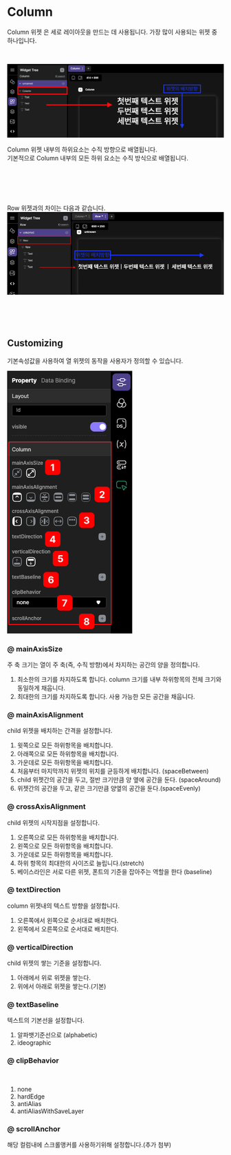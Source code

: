 # Column 

 Column 위젯 은 세로 레이아웃을 만드는 데 사용됩니다. 가장 많이 사용되는 위젯 중 하나입니다.

 <br/>


![](../../../../assets/plate_tabbar/column01.png)


Column 위젯 내부의 하위요소는 수직 방향으로 배열됩니다.<br/>
기본적으로 Column 내부의 모든 하위 요소는 수직 방식으로 배열됩니다.

<br/><br/><br/><br/>


Row 위젯과의 차이는 다음과 같습니다.
![](../../../../assets/plate_tabbar/row01.png)
<br/><br/><br/><br/><br/>



## Customizing

기본속성값을 사용하여 열 위젯의 동작을 사용자가 정의할 수 있습니다.


![](../../../../assets/plate_tabbar/Column02.png)


### @ mainAxisSize
주 축 크기는 열이 주 축(즉, 수직 방향)에서 차지하는 공간의 양을 정의합니다.
<br/> 

1. 최소한의 크기를 차지하도록 합니다. column 크기를 내부 하위항목의 전체 크기와 동일하게 채웁니다.
2. 최대한의 크기를 차지하도록 합니다. 사용 가능한 모든 공간을 채웁니다.
   
### @ mainAxisAlignment
child 위젯을 배치하는 간격을 설정합니다.
<br/>

1. 윗쪽으로 모든 하위항목을 배치합니다.
2. 아래쪽으로 모든 하위항목을 배치합니다.
3. 가운데로 모든 하위항목을 배치합니다.
4. 처음부터 마지막까지 위젯의 위치를 균등하게 배치합니다. (spaceBetween)
5. child 위젯간의 공간을 두고, 절반 크기만큼 양 옆에 공간을 둔다. (spaceAround)
6. 위젯간의 공간을 두고, 같은 크기만큼 양옆의 공간을 둔다.(spaceEvenly)

### @ crossAxisAlignment
child 위젯의 시작지점을 설정합니다.
<br/>

1. 오른쪽으로 모든 하위항목을 배치합니다.
2. 왼쪽으로 모든 하위항목을 배치합니다.
3. 가운데로 모든 하위항목을 배치합니다.
4. 하위 항목의 최대한의 사이즈로 늘립니다.(stretch)
5. 베이스라인은 서로 다른 위젯, 폰트의 기준을 잡아주는 역할을 한다 (baseline)
   
### @ textDirection
column 위젯내의 텍스트 방향을 설정합니다.
<br/>

1. 오른쪽에서 왼쪽으로 순서대로 배치한다.
2. 왼쪽에서 오른쪽으로 순서대로 배치한다.
   
### @ verticalDirection
child 위젯의 쌓는 기준을 설정합니다. 
<br/>

1. 아래에서 위로 위젯을 쌓는다.
2. 위에서 아래로 위젯을 쌓는다.(기본)


### @ textBaseline
텍스트의 기본선을 설정합니다. 
<br/>

1. 알파뱃기준선으로 (alphabetic)
2. ideographic
   

### @ clipBehavior
<br/>

1. none
2. hardEdge
3. antiAlias
4. antiAliasWithSaveLayer

### @ scrollAnchor
해당 컬럼내에 스크롤앵커를 사용하기위해 설정합니다.(추가 첨부) 



